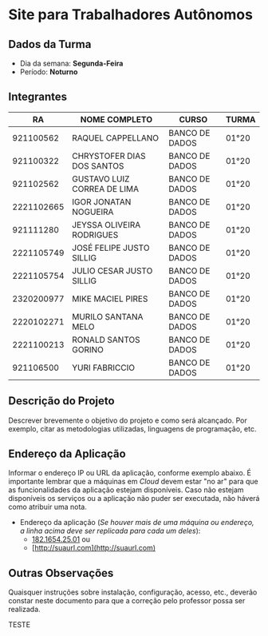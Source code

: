 # **Site para Trabalhadores Autônomos**

## Dados da Turma
* Dia da semana: **Segunda-Feira**
* Período: **Noturno**

## Integrantes
| RA         | NOME COMPLETO               | CURSO            |  TURMA  |
|------------|-----------------------------|------------------|---------|
| 921100562  | RAQUEL CAPPELLANO           |  BANCO DE DADOS  |  01°20  |
| 921100322  | CHRYSTOFER DIAS DOS SANTOS  |  BANCO DE DADOS  |  01°20  |
| 921102562  | GUSTAVO LUIZ CORREA DE LIMA |  BANCO DE DADOS  |  01°20  |
| 2221102665 | IGOR JONATAN NOGUEIRA       |  BANCO DE DADOS  |  01°20  |
| 921111280  | JEYSSA OLIVEIRA RODRIGUES   |  BANCO DE DADOS  |  01°20  |
| 2221105749 | JOSÉ FELIPE JUSTO SILLIG    |  BANCO DE DADOS  |  01°20  |
| 2221105754 | JULIO CESAR JUSTO SILLIG    |  BANCO DE DADOS  |  01°20  |
| 2320200977 | MIKE MACIEL PIRES           |  BANCO DE DADOS  |  01°20  |
| 2220102271 | MURILO SANTANA MELO         |  BANCO DE DADOS  |  01°20  |
| 2221100213 | RONALD SANTOS GORINO        |  BANCO DE DADOS  |  01°20  |
| 921106500  | YURI FABRICCIO              |  BANCO DE DADOS  |  01°20  |
## Descrição do Projeto
Descrever brevemente o objetivo do projeto e como será alcançado. Por exemplo, citar as metodologias utilizadas, linguagens de programação, etc.

## Endereço da Aplicação
Informar o endereço IP ou URL da aplicação, conforme exemplo abaixo. É importante lembrar que a máquinas em *Cloud* devem estar "no ar" para que as funcionalidades da aplicação estejam disponíveis. Caso não estejam disponíveis os serviços ou a aplicação não puder ser executada, não háverá como atribuir uma nota.

* Endereço da aplicação (*Se houver mais de uma máquina ou endereço, a linha acima deve ser replicada para cada um deles*):
	+ [182.1654.25.01](http://www.182.1654.25.01/) ou
	+ [http://suaurl.com](http://suaurl.com)

## Outras Observações
Quaisquer instruções sobre instalação, configuração, acesso, etc., deverão constar neste documento para que a correção pelo professor possa ser realizada.

TESTE
